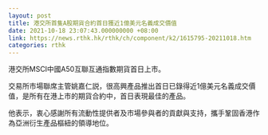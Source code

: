 ```yaml
---
layout: post
title: 港交所首隻A股期貨合約首日獲近1億美元名義成交價值
date: 2021-10-18 23:07:43.000000000 +08:00
link: https://news.rthk.hk/rthk/ch/component/k2/1615795-20211018.htm
categories: rthk
---
```


港交所MSCI中國A50互聯互通指數期貨首日上市。

交易所市場聯席主管姚嘉仁説，很高興產品推出首日已錄得近1億美元名義成交價值，是所有在港上市的期貨合約中，首日表現最佳的產品。

他表示，衷心感謝所有流動性提供者及市場參與者的貢獻與支持，攜手鞏固香港作為亞洲衍生產品樞紐的領導地位。
